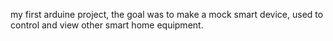 my first arduine project, the goal was to make a mock smart device, used to control and view other smart home equipment.
